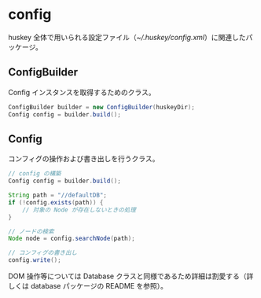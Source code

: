 # config

huskey 全体で用いられる設定ファイル（_~/.huskey/config.xml_）に関連したパッケージ。

## ConfigBuilder

Config インスタンスを取得するためのクラス。

```java
ConfigBuilder builder = new ConfigBuilder(huskeyDir);
Config config = builder.build();
```

## Config

コンフィグの操作および書き出しを行うクラス。

```java
// config の構築
Config config = builder.build();

String path = "//defaultDB";
if (!config.exists(path)) {
    // 対象の Node が存在しないときの処理
}

// ノードの検索
Node node = config.searchNode(path);

// コンフィグの書き出し
config.write();
```

DOM 操作等については Database クラスと同様であるため詳細は割愛する（詳しくは database パッケージの README を参照）。
